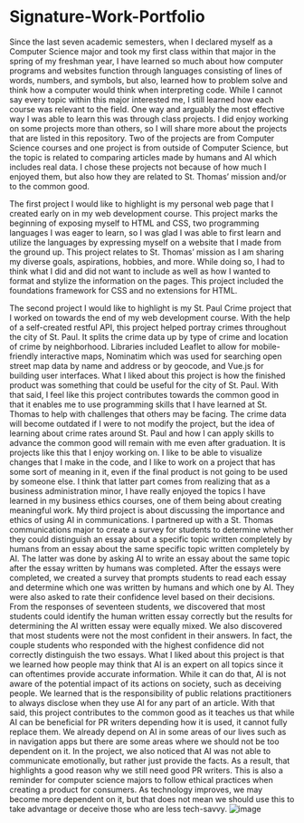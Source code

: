 # Signature-Work-Portfolio

  Since the last seven academic semesters, when I declared myself as a Computer Science major and took my first class within that major in the spring of my freshman year, I have learned so much about how computer programs and websites function through languages consisting of lines of words, numbers, and symbols, but also, learned how to problem solve and think how a computer would think when interpreting code. While I cannot say every topic within this major interested me, I still learned how each course was relevant to the field. One way and arguably the most effective way I was able to learn this was through class projects. I did enjoy working on some projects more than others, so I will share more about the projects that are listed in this repository. Two of the projects are from Computer Science courses and one project is from outside of Computer Science, but the topic is related to comparing articles made by humans and AI which includes real data. I chose these projects not because of how much I enjoyed them, but also how they are related to St. Thomas’ mission and/or to the common good.

  The first project I would like to highlight is my personal web page that I created early on in my web development course. This project marks the beginning of exposing myself to HTML and CSS, two programming languages I was eager to learn, so I was glad I was able to first learn and utilize the languages by expressing myself on a website that I made from the ground up. This project relates to St. Thomas’ mission as I am sharing my diverse goals, aspirations, hobbies, and more. While doing so, I had to think what I did and did not want to include as well as how I wanted to format and stylize the information on the pages. This project included the foundations framework for CSS and no extensions for HTML.
  
  The second project I would like to highlight is my St. Paul Crime project that I worked on towards the end of my web development course. With the help of a self-created restful API, this project helped portray crimes throughout the city of St. Paul. It splits the crime data up by type of crime and location of crime by neighborhood. Libraries included Leaflet to allow for mobile-friendly interactive maps, Nominatim which was used for searching open street map data by name and address or by geocode, and Vue.js for building user interfaces. What I liked about this project is how the finished product was something that could be useful for the city of St. Paul. With that said, I feel like this project contributes towards the common good in that it enables me to use programming skills that I have learned at St. Thomas to help with challenges that others may be facing. The crime data will become outdated if I were to not modify the project, but the idea of learning about crime rates around St. Paul and how I can apply skills to advance the common good will remain with me even after graduation. It is projects like this that I enjoy working on. I like to be able to visualize changes that I make in the code, and I like to work on a project that has some sort of meaning in it, even if the final product is not going to be used by someone else. I think that latter part comes from realizing that as a business administration minor, I have really enjoyed the topics I have learned in my business ethics courses, one of them being about creating meaningful work.
  My third project is about discussing the importance and ethics of using AI in communications. I partnered up with a St. Thomas communications major to create a survey for students to determine whether they could distinguish an essay about a specific topic written completely by humans from an essay about the same specific topic written completely by AI. The latter was done by asking AI to write an essay about the same topic after the essay written by humans was completed. After the essays were completed, we created a survey that prompts students to read each essay and determine which one was written by humans and which one by AI. They were also asked to rate their confidence level based on their decisions. From the responses of seventeen students, we discovered that most students could identify the human written essay correctly but the results for determining the AI written essay were equally mixed. We also discovered that most students were not the most confident in their answers. In fact, the couple students who responded with the highest confidence did not correctly distinguish the two essays. What I liked about this project is that we learned how people may think that AI is an expert on all topics since it can oftentimes provide accurate information. While it can do that, AI is not aware of the potential impact of its actions on society, such as deceiving people. We learned that is the responsibility of public relations practitioners to always disclose when they use AI for any part of an article. With that said, this project contributes to the common good as it teaches us that while AI can be beneficial for PR writers depending how it is used, it cannot fully replace them. We already depend on AI in some areas of our lives such as in navigation apps but there are some areas where we should not be too dependent on it. In the project, we also noticed that AI was not able to communicate emotionally, but rather just provide the facts. As a result, that highlights a good reason why we still need good PR writers. This is also a reminder for computer science majors to follow ethical practices when creating a product for consumers. As technology improves, we may become more dependent on it, but that does not mean we should use this to take advantage or deceive those who are less tech-savvy.
![image](https://github.com/nix05445/Signature-Work-Portfolio/assets/133429874/43ea1f17-2e71-4e1f-9db9-0dc9728eefdb)
